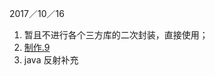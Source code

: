 2017／10／16
1. 暂且不进行各个三方库的二次封装，直接使用；
2. [制作.9](http://blog.csdn.net/owenchan1987/article/details/75639176)
3. java 反射补充